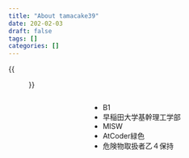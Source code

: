 ```yaml
---
title: "About tamacake39"
date: 202-02-03
draft: false
tags: []
categories: []
---
```


{{<figure src="/images/tamacakeIcon.png" width="200" height="200" class="center">}}

<div style="display: flex;align-items: center;flex-direction: column;">
    <ul>
        <li>B1</li>
        <li>早稲田大学基幹理工学部</li>
        <li>MISW</li>
        <li>AtCoder緑色</li>
        <li>危険物取扱者乙４保持</li>
    </ul>
</div>